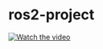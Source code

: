 # ros2-project
[![Watch the video](https://img.youtube.com/vi/OusBsx283k8/maxresdefault.jpg)](https://youtu.be/OusBsx283k8)

